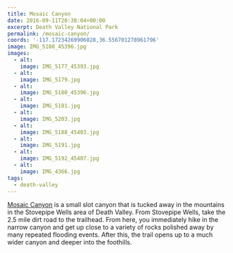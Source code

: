 ```yaml
---
title: Mosaic Canyon
date: 2016-09-11T20:38:04+00:00
excerpt: Death Valley National Park
permalink: /mosaic-canyon/
coords: '-117.17234269906028,36.556701278961796'
image: IMG_5180_45396.jpg
images:
  - alt: 
    image: IMG_5177_45393.jpg
  - alt: 
    image: IMG_5179.jpg
  - alt: 
    image: IMG_5180_45396.jpg
  - alt: 
    image: IMG_5181.jpg
  - alt: 
    image: IMG_5203.jpg
  - alt: 
    image: IMG_5188_45403.jpg
  - alt: 
    image: IMG_5191.jpg
  - alt: 
    image: IMG_5192_45407.jpg
  - alt: 
    image: IMG_4366.jpg
tags:
  - death-valley
---
```

<a href="https://www.nps.gov/deva/planyourvisit/mosaic-canyon.htm">Mosaic Canyon</a> is a small slot canyon that is tucked away in the mountains in the Stovepipe Wells area of Death Valley. From Stovepipe Wells, take the 2.5 mile dirt road to the trailhead. From here, you immediately hike in the narrow canyon and get up close to a variety of rocks polished away by many repeated flooding events. After this, the trail opens up to a much wider canyon and deeper into the foothills.


